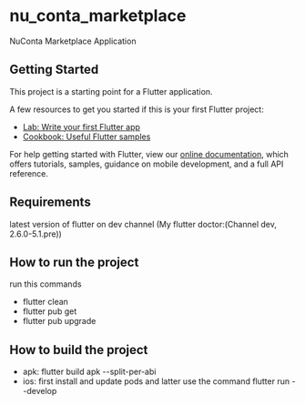 # nu_conta_marketplace

NuConta Marketplace Application

## Getting Started

This project is a starting point for a Flutter application.

A few resources to get you started if this is your first Flutter project:

- [Lab: Write your first Flutter app](https://flutter.dev/docs/get-started/codelab)
- [Cookbook: Useful Flutter samples](https://flutter.dev/docs/cookbook)

For help getting started with Flutter, view our
[online documentation](https://flutter.dev/docs), which offers tutorials, samples, guidance on
mobile development, and a full API reference.

## Requirements

latest version of flutter on dev channel (My flutter doctor:(Channel dev, 2.6.0-5.1.pre))

## How to run the project

run this commands

- flutter clean
- flutter pub get
- flutter pub upgrade

## How to build the project

- apk: flutter build apk --split-per-abi
- ios: first install and update pods and latter use the command flutter run --develop